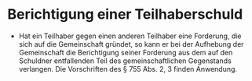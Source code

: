 # Berichtigung einer Teilhaberschuld

- Hat ein Teilhaber gegen einen anderen Teilhaber eine Forderung, die sich auf die Gemeinschaft gründet, so kann er bei der Aufhebung der Gemeinschaft die Berichtigung seiner Forderung aus dem auf den Schuldner entfallenden Teil des gemeinschaftlichen Gegenstands verlangen. Die Vorschriften des § 755 Abs. 2, 3 finden Anwendung.

